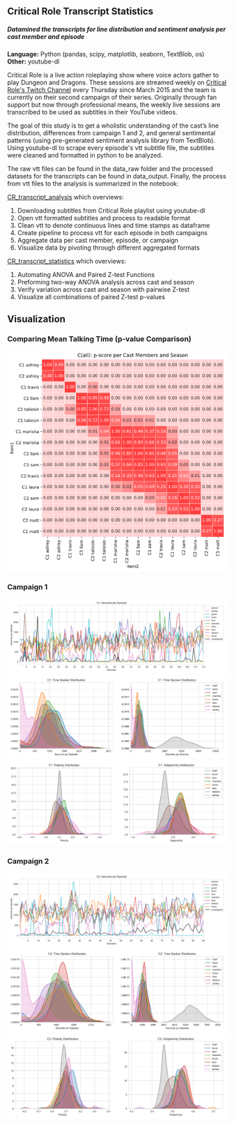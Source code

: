 ## Critical Role Transcript Statistics
##### Datamined the transcripts for line distribution and sentiment analysis per cast member and episode

**Language:** Python (pandas, scipy, matplotlib, seaborn, TextBlob, os) </br>
**Other:** youtube-dl

Critical Role is a live action roleplaying show where voice actors gather to play Dungeon and Dragons. These sessions are streamed weekly on [Critical Role's Twitch Channel](https://www.twitch.tv/criticalrole) every Thursday since March 2015 and the team is currently on their second campaign of their series. Originally through fan support but now through professional means, the weekly live sessions are transcribed to be used as subtitles in their YouTube videos.

The goal of this study is to get a wholistic understanding of the cast’s line distribution, differences from campaign 1 and 2, and general sentimental patterns (using pre-generated sentiment analysis library from TextBlob). Using youtube-dl to scrape every episode's vtt subtitle file, the subtitles were cleaned and formatted in python to be analyzed.

The raw vtt files can be found in the data_raw folder and the processed datasets for the transcripts can be found in data_output. Finally, the process from vtt files to the analysis is summarized in the notebook:

[CR_transcript_analysis](https://github.com/albechen/critical-role-transcript-patterns/blob/master/CR_transcript_analysis.ipynb) which overviews:

1. Downloading subtitles from Critical Role playlist using youtube-dl
2. Open vtt formatted subtitles and process to readable format
3. Clean vtt to denote continuous lines and time stamps as dataframe
4. Create pipeline to process vtt for each episode in both campaigns
5. Aggregate data per cast member, episode, or campaign
6. Visualize data by pivoting through different aggregated formats

[CR_transcript_statistics](https://github.com/albechen/critical-role-transcript-patterns/blob/master/CR_transcript_statistics.ipynb) which overviews:

1. Automating ANOVA and Paired Z-test Functions
2. Preforming two-way ANOVA analysis across cast and season
3. Verify variation across cast and season with pairwise Z-test
4. Visualize all combinations of paired Z-test p-values

## Visualization
### Comparing Mean Talking Time (p-value Comparison)
![alt text](/images/pscore_all.png "pscore_all")

### Campaign 1
![alt text](/images/lineplot_per_ep_C1_nomatt.png "lineplot_per_ep_C1_nomatt")
![alt text](/images/density_time_per_ep_C1.png "density_time_per_ep_C1")
![alt text](/images/density_sentiment_C1.png "density_sentiment_C1")

### Campaign 2
![alt text](/images/lineplot_per_ep_C2_nomatt.png "lineplot_per_ep_C2_nomatt")
![alt text](/images/density_time_per_ep_C2.png "density_time_per_ep_C2")
![alt text](/images/density_sentiment_C2.png "density_sentiment_C2")
